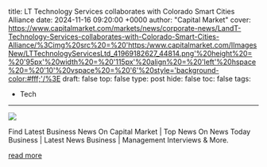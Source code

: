 title: LT Technology Services collaborates with Colorado Smart Cities Alliance
date: 2024-11-16 09:20:00 +0000
author: "Capital Market"
cover: https://www.capitalmarket.com/markets/news/corporate-news/LandT-Technology-Services-collaborates-with-Colorado-Smart-Cities-Alliance/%3Cimg%20src%20=%20'https:/www.capitalmarket.com/IImagesNew/LTTechnologyServicesLtd_41969182627_44814.png'%20height%20=%20'95px'%20width%20=%20'115px'%20align%20=%20'left'%20hspace%20=%20'10'%20vspace%20=%20'6'%20style='background-color:#fff;'/%3E
draft: false
top: false
type: post
hide: false
toc: false
tags:
  - Tech
---

![](https://www.capitalmarket.com/markets/news/corporate-news/LandT-Technology-Services-collaborates-with-Colorado-Smart-Cities-Alliance/%3Cimg%20src%20=%20'https:/www.capitalmarket.com/IImagesNew/LTTechnologyServicesLtd_41969182627_44814.png'%20height%20=%20'95px'%20width%20=%20'115px'%20align%20=%20'left'%20hspace%20=%20'10'%20vspace%20=%20'6'%20style='background-color:#fff;'/%3E)

Find Latest Business News On Capital Market | Top News On News Today Business | Latest News Business | Management Interviews & More.

[read more](https://www.capitalmarket.com/markets/news/corporate-news/LandT-Technology-Services-collaborates-with-Colorado-Smart-Cities-Alliance/1563829)
